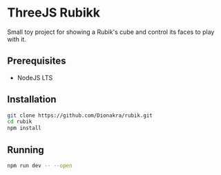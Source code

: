 # ThreeJS Rubikk
Small toy project for showing a Rubik's cube and control its faces to play with it.

## Prerequisites
* NodeJS LTS

## Installation
```sh
git clone https://github.com/Dionakra/rubik.git
cd rubik
npm install
```

## Running
```sh
npm run dev -- --open
```